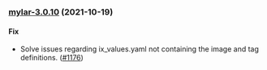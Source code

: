 
<a name="mylar-3.0.10"></a>
### [mylar-3.0.10](https://github.com/truecharts/apps/compare/mylar-3.0.9...mylar-3.0.10) (2021-10-19)

#### Fix

* Solve issues regarding ix_values.yaml not containing the image and tag definitions. ([#1176](https://github.com/truecharts/apps/issues/1176))
